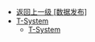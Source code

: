 - [返回上一级 [数据发布]](zh-CN/EdgeLinkStudio/工程管理/工程配置/数据发布/)
- [T-System](zh-CN/EdgeLinkStudio/工程管理/工程配置/数据发布/T-System/)
  - [T-System](zh-CN/EdgeLinkStudio/工程管理/工程配置/数据发布/T-System/T-System.md)

